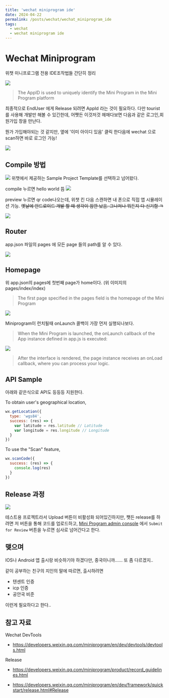 ```yaml
---
title: 'wechat miniprogram ide'
date: 2024-04-22
permalink: /posts/wechat/wechat_miniprogram_ide
tags:
  - wechat 
  - wechat miniprogram ide
---
```


# Wechat Miniprogram

위챗 미니프로그램 전용 IDE조작법들 간단히 정리

![](/assets/2024-05-14-23-53-41.png)

> The AppID is used to uniquely identify the Mini Program in the Mini Program platform

최종적으로 EndUser 에게 Release 되려면 AppId 라는 것이 필요하다.
다만 tourist 를 사용해 개발만 해볼 수 있긴한데, 어쨋든 이것저것 헤매다보면 다음과 같은 로그인,회원가입 창을 만난다.

뭔가 가입해야되는 것 같지만, 옆에 '이미 아이디 있음' 클릭 한다음에 wechat 으로 scan하면 바로 로그인 가능! 

![](/assets/2024-05-15-00-31-17.png)



## Compile 방법 

![](/assets/2024-05-15-00-01-04.png)
위챗에서 제공하는 Sample Project Template를 선택하고 넘어왔다. 


compile 누르면 hello world 뜸
![](/assets/2024-04-26-20-19-40.png)

preview 누르면 qr code나오는데, 위챗 킨 다음 스캔하면 내 폰으로 직접 앱 시뮬레이션 가능. ~~옛날에 안드로이드 개발 할 때 생각이 잠깐 났음. 그나저나 뭐든지 다 신기함 ㅋ~~

![](/assets/2024-04-26-20-23-34.png)

## Router 

app.json 파일의 pages 에 모든 page 들의 path를 알 수 있다.

![](/assets/2024-05-15-00-02-22.png)

## Homepage

위 app.json의 pages에 첫번째 page가 home이다. (위 이미지의 pages/index/index)

> The first page specified in the pages field is the homepage of the Mini Program

![](/assets/2024-05-15-00-05-41.png)

Miniprogram이 런치될때 onLaunch 콜백이 가장 먼저 실행되나보다.

> When the Mini Program is launched, the onLaunch callback of the App instance defined in app.js is executed:

![](/assets/2024-05-15-00-10-50.png)

> After the interface is rendered, the page instance receives an onLoad callback, where you can process your logic.

## API Sample

아래와 같은식으로 API도 등등등 지원한다.

To obtain user's geographical location,
```js
wx.getLocation({
  type: 'wgs84',
  success: (res) => {
    var latitude = res.latitude // Latitude
    var longitude = res.longitude // Longitude
  }
})
```

To use the "Scan" feature, 
```js
wx.scanCode({
  success: (res) => {
    console.log(res)
  }
})
```

## Release 과정

![](/assets/2024-05-15-00-20-48.png)

테스트용 프로젝트라서 Upload 버튼이 비활성화 되어있긴하지만, 쨋든 release를 하려면 저 버튼을 통해 코드를 업로드하고, [Mini Program admin console](https://mp.weixin.qq.com/) 에서 `Submit for Review` 버튼을 누르면 심사로 넘어간다고 한다. 

## 맺으며

IOS나 Android 앱 출시랑 비슷하기야 하겠다만, 중국이니까...... 또 좀 다르겠지..

같이 공부하는 친구의 지인의 말에 따르면, 출시하려면 
- 텐센트 인증
- icp 인증
- 공안국 비준 

이런게 필요하다고 한다..



## 참고 자료

Wechat DevTools 
- https://developers.weixin.qq.com/miniprogram/en/dev/devtools/devtools.html

Release
- https://developers.weixin.qq.com/miniprogram/product/record_guidelines.html

- https://developers.weixin.qq.com/miniprogram/en/dev/framework/quickstart/release.html#Release


